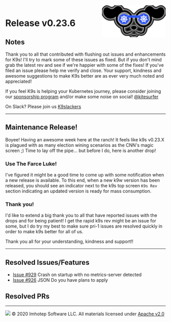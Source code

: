 <img src="https://raw.githubusercontent.com/derailed/k9s/master/assets/k9s_small.png" align="right" width="200" height="auto"/>

# Release v0.23.6

## Notes

Thank you to all that contributed with flushing out issues and enhancements for K9s! I'll try to mark some of these issues as fixed. But if you don't mind grab the latest rev and see if we're happier with some of the fixes! If you've filed an issue please help me verify and close. Your support, kindness and awesome suggestions to make K9s better are as ever very much noted and appreciated!

If you feel K9s is helping your Kubernetes journey, please consider joining our [sponsorship program](https://github.com/sponsors/derailed) and/or make some noise on social! [@kitesurfer](https://twitter.com/kitesurfer)

On Slack? Please join us [K9slackers](https://join.slack.com/t/k9sers/shared_invite/enQtOTA5MDEyNzI5MTU0LWQ1ZGI3MzliYzZhZWEyNzYxYzA3NjE0YTk1YmFmNzViZjIyNzhkZGI0MmJjYzhlNjdlMGJhYzE2ZGU1NjkyNTM)

---

## Maintenance Release!

Boyee! Having an awesome week here at the ranch!
It feels like k9s v0.23.X is plagued with as many election wining scenarios as the CNN's magic screen ;)
Time to lay off the pipe... but before I do, here is another drop!

### Use The Farce Luke!

I've figured it might be a good time to come up with some notification when a new release is available. To this end, when a new k9w version has been released, you should see an indicator next to the k9s top screen `K9s Rev` section indicating an updated version is ready for mass consumption.

### Thank you!

I'd like to extend a big thank you to all that have reported issues with the drops and for being patient! I get the rapid k9s rev might be an issue for some, but I do try my best to make sure pri-1 issues are resolved quickly in order to make k9s better for all of us.

Thank you all for your understanding, kindness and support!!

---

## Resolved Issues/Features

* [Issue #929](https://github.com/derailed/k9s/issues/929) Crash on startup with no metrics-server detected
* [Issue #926](https://github.com/derailed/k9s/issues/926) JSON Do you have plans to apply

## Resolved PRs

---

<img src="https://raw.githubusercontent.com/derailed/k9s/master/assets/imhotep_logo.png" width="32" height="auto"/> © 2020 Imhotep Software LLC. All materials licensed under [Apache v2.0](http://www.apache.org/licenses/LICENSE-2.0)
